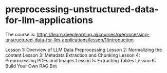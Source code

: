 # preprocessing-unstructured-data-for-llm-applications
The course is: https://learn.deeplearning.ai/courses/preprocessing-unstructured-data-for-llm-applications/lesson/1/introduction

Lesson 1: Overview of LLM Data Preprocessing
Lesson 2: Normalizing the content
Lesson 3: Metadata Extraction and Chunking
Lesson 4: Preprocessing PDFs and Images
Lesson 5: Extracting Tables
Lesson 6: Build Your Own RAG Bot
